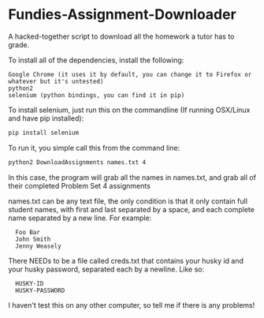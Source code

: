 # Fundies-Assignment-Downloader
A hacked-together script to download all the homework a tutor has to grade.

To install all of the dependencies, install the following:

```
Google Chrome (it uses it by default, you can change it to Firefox or whatever but it's untested)
python2
selenium (python bindings, you can find it in pip)
```

To install selenium, just run this on the commandline (If running OSX/Linux and have pip installed):

```bash
pip install selenium
```

To run it, you simple call this from the command line:

```bash
python2 DownloadAssignments names.txt 4
```

In this case, the program will grab all the names in names.txt, and grab all of their completed Problem Set 4 assignments

names.txt can be any text file, the only condition is that it only contain full student names, with first and last separated by a space, and each complete name separated by a new line. For example:

```
  Foo Bar
  John Smith
  Jenny Weasely
```

There NEEDs to be a file called creds.txt that contains your husky id and your husky password, separated each by a newline. Like so:


```
  HUSKY-ID
  HUSKY-PASSWORD
```

I haven't test this on any other computer, so tell me if there is any problems!
